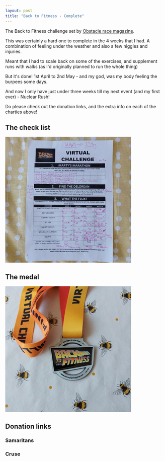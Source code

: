 ```yaml
---
layout: post
title: "Back to Fitness - Complete"
---
```


The Back to Fitness challenge set by [Obstacle race magazine](https://www.obstacleracemagazine.com).

This was certainly a hard one to complete in the 4 weeks that I had. A combination of feeling under the weather and also a few niggles and injuries.

Meant that I had to scale back on some of the exercises, and supplement runs with walks (as I'd originally planned to run the whole thing)

But it's done! 1st April to 2nd May - and my god, was my body feeling the burpees some days.

And now I only have just under three weeks till my next event (and my first ever) - Nuclear Rush!

Do please check out the donation links, and the extra info on each of the charties above!

## The check list

![The checklist](/content/BTF_List.jpg)

## The medal

![The medal](/content/BTF_Medal.jpg)


## Donation links

### Samaritans

<div id="jg-widget-skeddy-samaritans-796"></div><script>(function(){var id="jg-widget-skeddy-samaritans-796",doc=document,pfx=(window.location.toString().indexOf("https")==0)?"https":"http";var el=doc.getElementById(id);if(el){var js=doc.createElement('script');js.src=pfx+"://widgets.justgiving.com/fundraisingpage/skeddy-samaritans?enc=ZT1qZy13aWRnZXQtc2tlZGR5LXNhbWFyaXRhbnMtNzk2Jnc9NDAwJmI9aW5uZXIsZG9uYXRlLGZ1bmRyYWlzZSZpYj10aXRsZSxwcm9ncmVzcyxyYWlzZWQsdGFyZ2V0";el.parentNode.insertBefore(js, el);}})();</script>

### Cruse

<div id="jg-widget-skeddy-cruse-332"></div><script>(function(){var id="jg-widget-skeddy-cruse-332",doc=document,pfx=(window.location.toString().indexOf("https")==0)?"https":"http";var el=doc.getElementById(id);if(el){var js=doc.createElement('script');js.src=pfx+"://widgets.justgiving.com/fundraisingpage/skeddy-cruse?enc=ZT1qZy13aWRnZXQtc2tlZGR5LWNydXNlLTMzMiZ3PTQwMCZiPWlubmVyLGRvbmF0ZSxmdW5kcmFpc2UmaWI9dGl0bGUsc3VtbWFyeSxwcm9ncmVzcyxyYWlzZWQsdGFyZ2V0";el.parentNode.insertBefore(js, el);}})();</script>
